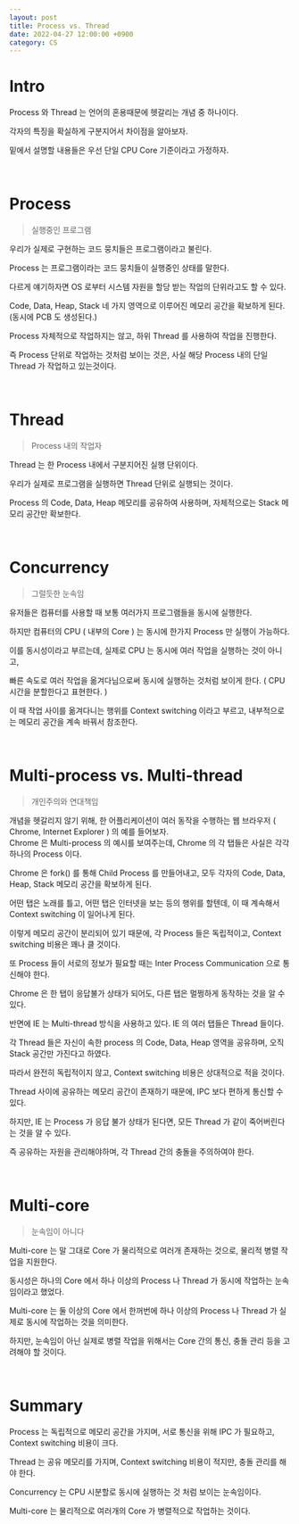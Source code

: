 ```yaml
---
layout: post
title: Process vs. Thread
date: 2022-04-27 12:00:00 +0900
category: CS
---
```


# Intro

Process 와 Thread 는 언어의 혼용때문에 헷갈리는 개념 중 하나이다.

각자의 특징을 확실하게 구분지어서 차이점을 알아보자.

밑에서 설명할 내용들은 우선 단일 CPU Core 기준이라고 가정하자.

<br/>

# Process

> 실행중인 프로그램

우리가 실제로 구현하는 코드 뭉치들은 프로그램이라고 불린다.

Process 는 프로그램이라는 코드 뭉치들이 실행중인 상태를 말한다.

다르게 얘기하자면 OS 로부터 시스템 자원을 할당 받는 작업의 단위라고도 할 수 있다.

Code, Data, Heap, Stack 네 가지 영역으로 이루어진 메모리 공간을 확보하게 된다. (동시에 PCB 도 생성된다.)

Process 자체적으로 작업하지는 않고, 하위 Thread 를 사용하여 작업을 진행한다.

즉 Process 단위로 작업하는 것처럼 보이는 것은, 사실 해당 Process 내의 단일 Thread 가 작업하고 있는것이다.

<br/>

# Thread

> Process 내의 작업자

Thread 는 한 Process 내에서 구분지어진 실행 단위이다.

우리가 실제로 프로그램을 실행하면 Thread 단위로 실행되는 것이다.

Process 의 Code, Data, Heap 메모리를 공유하여 사용하며, 자체적으로는 Stack 메모리 공간만 확보한다.

<br/>

# Concurrency

> 그럴듯한 눈속임

유저들은 컴퓨터를 사용할 때 보통 여러가지 프로그램들을 동시에 실행한다.

하지만 컴퓨터의 CPU ( 내부의 Core ) 는 동시에 한가지 Process 만 실행이 가능하다.

이를 동시성이라고 부르는데, 실제로 CPU 는 동시에 여러 작업을 실행하는 것이 아니고,

빠른 속도로 여러 작업을 옮겨다님으로써 동시에 실행하는 것처럼 보이게 한다. ( CPU 시간을 분할한다고 표현한다. )

이 때 작업 사이를 옮겨다니는 행위를 Context switching 이라고 부르고, 내부적으로는 메모리 공간을 계속 바꿔서 참조한다.

<br/>

# Multi-process vs. Multi-thread

> 개인주의와 연대책임

개념을 헷갈리지 않기 위해, 한 어플리케이션이 여러 동작을 수행하는 웹 브라우저 ( Chrome, Internet Explorer ) 의 예를 들어보자.
<br/>
Chrome 은 Multi-process 의 예시를 보여주는데, Chrome 의 각 탭들은 사실은 각각 하나의 Process 이다.

Chrome 은 fork() 를 통해 Child Process 를 만들어내고, 모두 각자의 Code, Data, Heap, Stack 메모리 공간을 확보하게 된다.

어떤 탭은 노래를 틀고, 어떤 탭은 인터넷을 보는 등의 행위를 할텐데, 이 때 계속해서 Context switching 이 일어나게 된다.

이렇게 메모리 공간이 분리되어 있기 때문에, 각 Process 들은 독립적이고, Context switching 비용은 꽤나 클 것이다.

또 Process 들이 서로의 정보가 필요할 때는 Inter Process Communication 으로 통신해야 한다.

Chrome 은 한 탭이 응답불가 상태가 되어도, 다른 탭은 멀쩡하게 동작하는 것을 알 수 있다.
<br/>

반면에 IE 는 Multi-thread 방식을 사용하고 있다. IE 의 여러 탭들은 Thread 들이다.

각 Thread 들은 자신이 속한 process 의 Code, Data, Heap 영역을 공유하며, 오직 Stack 공간만 가진다고 하였다.

따라서 완전히 독립적이지 않고, Context switching 비용은 상대적으로 적을 것이다.

Thread 사이에 공유하는 메모리 공간이 존재하기 때문에, IPC 보다 편하게 통신할 수 있다.

하지만, IE 는 Process 가 응답 불가 상태가 된다면, 모든 Thread 가 같이 죽어버린다는 것을 알 수 있다.

즉 공유하는 자원을 관리해야하며, 각 Thread 간의 충돌을 주의하여야 한다.

<br/>

# Multi-core

> 눈속임이 아니다

Multi-core 는 말 그대로 Core 가 물리적으로 여러개 존재하는 것으로, 물리적 병렬 작업을 지원한다.

동시성은 하나의 Core 에서 하나 이상의 Process 나 Thread 가 동시에 작업하는 눈속임이라고 했었다.

Multi-core 는 둘 이상의 Core 에서 한꺼번에 하나 이상의 Process 나 Thread 가 실제로 동시에 작업하는 것을 의미한다.

하지만, 눈속임이 아닌 실제로 병렬 작업을 위해서는 Core 간의 통신, 충돌 관리 등을 고려해야 할 것이다.

<br/>

# Summary

Process 는 독립적으로 메모리 공간을 가지며, 서로 통신을 위해 IPC 가 필요하고, Context switching 비용이 크다.

Thread 는 공유 메모리를 가지며, Context switching 비용이 적지만, 충돌 관리를 해야 한다.

Concurrency 는 CPU 시분할로 동시에 실행하는 것 처럼 보이는 눈속임이다.

Multi-core 는 물리적으로 여러개의 Core 가 병렬적으로 작업하는 것이다.
